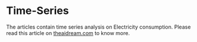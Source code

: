 # Time-Series

The articles contain time series analysis on Electricity consumption.
Please read this article on [theaidream.com](https://www.theaidream.com/post/predict-electricity-consumption-using-time-series-analysis) to know more.
